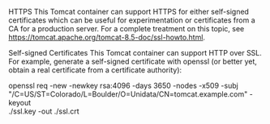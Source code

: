 HTTPS
This Tomcat container can support HTTPS for either self-signed certificates which can be useful for experimentation or certificates from a CA for a production server. For a complete treatment on this topic, see https://tomcat.apache.org/tomcat-8.5-doc/ssl-howto.html.


Self-signed Certificates
This Tomcat container can support HTTP over SSL. For example, generate a self-signed certificate with openssl (or better yet, obtain a real certificate from a certificate authority):

openssl req -new -newkey rsa:4096 -days 3650 -nodes -x509 -subj \
    "/C=US/ST=Colorado/L=Boulder/O=Unidata/CN=tomcat.example.com" -keyout \
    ./ssl.key -out ./ssl.crt